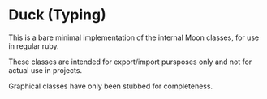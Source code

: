 Duck (Typing)
=============
This is a bare minimal implementation of the internal Moon classes, for use in
regular ruby.

These classes are intended for export/import pursposes only and not for actual
use in projects.

Graphical classes have only been stubbed for completeness.
